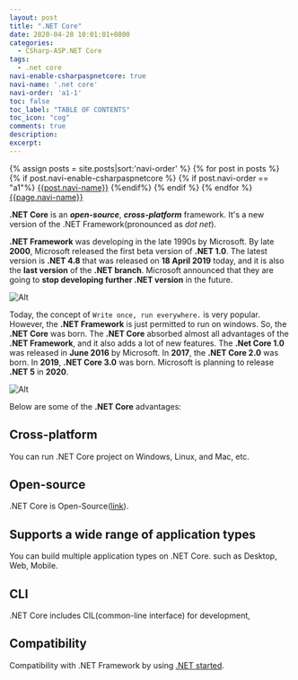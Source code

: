 ```yaml
---
layout: post
title: ".NET Core"
date: 2020-04-28 10:01:01+0800
categories:
  - CSharp-ASP.NET Core
tags:
  - .net core
navi-enable-csharpaspnetcore: true
navi-name: '.net core'
navi-order: 'a1-1'
toc: false
toc_label: "TABLE OF CONTENTS"
toc_icon: "cog"
comments: true
description: 
excerpt: 
---
```

<!--navigation bar-->
<div class='navi-link-container'>
  {% assign posts = site.posts|sort:'navi-order' %}
  {% for post in posts %}
    {% if post.navi-enable-csharpaspnetcore %}
        {% if post.navi-order == "a1"%}
            <a href="{{ site.baseurl }}{{ post.url }}" class='navi-link'>{{post.navi-name}}</a>
        {%endif%}
    {% endif %}
  {% endfor %}
<a class='navi-link' href="">{{page.navi-name}}</a>
</div>
<!--navigation bar-->


**.NET Core** is an ***open-source***, ***cross-platform*** framework. It's a new version of the .NET Framework(pronounced as *dot net*).

**.NET Framework** was developing in the late 1990s by Microsoft. By late **2000**, Microsoft released the first beta version of **.NET 1.0**. The latest version is **.NET 4.8** that was released on **18 April 2019** today, and it is also the **last version** of the **.NET branch**. Microsoft announced that they are going to **stop developing further .NET version** in the future. 

![Alt][1]

Today, the concept of `Write once, run everywhere.` is very popular. However, the **.NET Framework** is just permitted to run on windows. So, the **.NET Core** was born. The **.NET Core** absorbed almost all advantages of the **.NET Framework**, and it also adds a lot of new features. The **.Net Core 1.0** was released in **June 2016** by Microsoft. In **2017**, the **.NET Core 2.0** was born. In **2019**, **.NET Core 3.0** was born. Microsoft is planning to release **.NET 5** in **2020**.


![Alt][2]


Below are some of the **.NET Core** advantages:

## Cross-platform
You can run .NET Core project on Windows, Linux, and Mac, etc. 

## Open-source
.NET Core is Open-Source([link][4]).

## Supports a wide range of application types
You can build multiple application types on .NET Core. such as Desktop, Web, Mobile.

## CLI
.NET Core includes CIL(common-line interface) for development, 

## Compatibility
Compatibility with .NET Framework by using [.NET started][3].


[1]: /blog/public/img/2020-04-28-dot-net-core-a.png
[2]: /blog/public/img/2020-04-28-dot-net-core-b.webp
[3]: https://docs.microsoft.com/en-us/dotnet/standard/net-standard
[4]: https://github.com/dotnet/aspnetcore
